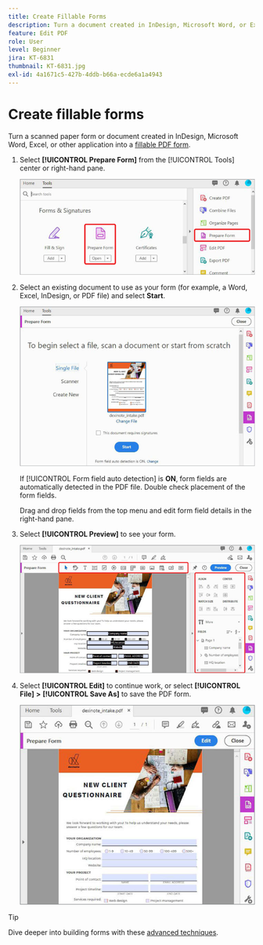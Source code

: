 ```yaml
---
title: Create Fillable Forms
description: Turn a document created in InDesign, Microsoft Word, or Excel into a fillable PDF form
feature: Edit PDF
role: User
level: Beginner
jira: KT-6831
thumbnail: KT-6831.jpg
exl-id: 4a1671c5-427b-4ddb-b66a-ecde6a1a4943
---
```

# Create fillable forms

Turn a scanned paper form or document created in InDesign, Microsoft Word, Excel, or other application into a [fillable PDF form](https://www.adobe.com/acrobat/online/sign-pdf.html).

1. Select **[!UICONTROL Prepare Form]** from the [!UICONTROL Tools] center or right-hand pane.

    ![Form Step 1](../assets/Form_1.png)

1. Select an existing document to use as your form (for example, a Word, Excel, InDesign, or PDF file) and select **Start**.

    ![Form Step 2](../assets/Form_2.png)

    If [!UICONTROL Form field auto detection] is **ON**, form fields are automatically detected in the PDF file. Double check placement of the form fields.
 
    Drag and drop fields from the top menu and edit form field details in the right-hand pane.

1. Select **[!UICONTROL Preview]** to see your form.

    ![Form Step 3](../assets/Form_3.png)

1. Select **[!UICONTROL Edit]** to continue work, or select **[!UICONTROL File]** **>** **[!UICONTROL Save As]** to save the PDF form.

    ![Form Step 4](../assets/Form_4.png)

>[!TIP]
>
>Dive deeper into building forms with these [advanced techniques](../advanced-tasks/advancedforms.md).
